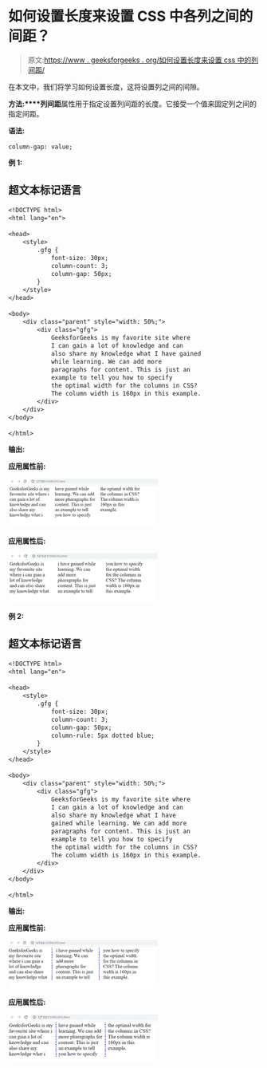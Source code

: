 # 如何设置长度来设置 CSS 中各列之间的间距？

> 原文:[https://www . geeksforgeeks . org/如何设置长度来设置 css 中的列间距/](https://www.geeksforgeeks.org/how-to-set-length-to-set-the-gap-between-the-columns-in-css/)

在本文中，我们将学习如何设置长度，这将设置列之间的间隙。

**方法:****列间距**属性用于指定设置列间距的长度。它接受一个值来固定列之间的指定间距。

**语法:**

```
column-gap: value;
```

**例 1:**

## 超文本标记语言

```
<!DOCTYPE html>
<html lang="en">

<head>
    <style>
        .gfg {
            font-size: 30px;
            column-count: 3;
            column-gap: 50px;
        }
    </style>
</head>

<body>
    <div class="parent" style="width: 50%;">
        <div class="gfg">
            GeeksforGeeks is my favorite site where
            I can gain a lot of knowledge and can
            also share my knowledge what I have gained
            while learning. We can add more
            paragraphs for content. This is just an
            example to tell you how to specify
            the optimal width for the columns in CSS?
            The column width is 160px in this example.
        </div>
    </div>
</body>

</html>
```

**输出:**

**应用属性前:**

![](img/06eacd35c026d09a7144743f52c27e85.png)

**应用属性后:**

![](img/d15f1d01d17586f82c10afa98e4c431e.png)

**例 2:**

## 超文本标记语言

```
<!DOCTYPE html>
<html lang="en">

<head>
    <style>
        .gfg {
            font-size: 30px;
            column-count: 3;
            column-gap: 50px;
            column-rule: 5px dotted blue;
        }
    </style>
</head>

<body>
    <div class="parent" style="width: 50%;">
        <div class="gfg">
            GeeksforGeeks is my favorite site where
            I can gain a lot of knowledge and can
            also share my knowledge what I have
            gained while learning. We can add more
            paragraphs for content. This is just an
            example to tell you how to specify
            the optimal width for the columns in CSS?
            The column width is 160px in this example.
        </div>
    </div>
</body>

</html>
```

**输出:**

**应用属性前:**

![](img/cb7ba30ce1b6691adcf2333ad6267435.png)

**应用属性后:**

![](img/c5ffbed79365ca14b5a05ecce6646c96.png)